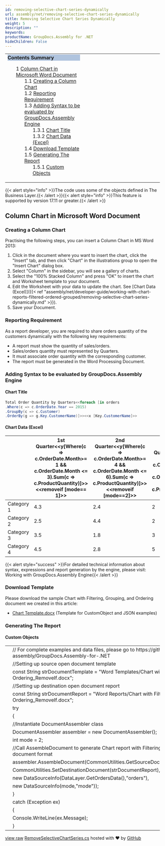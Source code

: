 ```yaml
---
id: removing-selective-chart-series-dynamically
url: assembly/net/removing-selective-chart-series-dynamically
title: Removing Selective Chart Series Dynamically
weight: 5
description: ""
keywords: 
productName: GroupDocs.Assembly for .NET
hideChildren: False
---
```

<table class="sectionMacro" border="0" cellpadding="5" cellspacing="0" width="100%"><tbody><tr><td valign="top" width="50%"><div class="panel" style="border-top-width: 1px; border-right-width: 1px; border-bottom-width: 1px; border-left-width: 1px;"><div class="panelHeader" style="border-bottom-width: 1px; background-color: rgb(176, 196, 222);"><b>Contents Summary</b></div><div class="panelContent"><style type="text/css">div.rbtoc1593026664802 { padding-top: 0px; padding-right: 0px; padding-bottom: 0px; padding-left: 0px; }div.rbtoc1593026664802 ul { list-style-type: none; list-style-image: none; margin-left: 0px; }div.rbtoc1593026664802 li { margin-left: 0px; padding-left: 0px; }</style><div class="toc rbtoc1593026664802"><ul class="toc-indentation"><li><span class="TOCOutline">1</span> <a href="#RemovingSelectiveChartSeriesDynamically-ColumnChartinMicrosoftWordDocument">Column Chart in Microsoft Word Document</a><ul class="toc-indentation"><li><span class="TOCOutline">1.1</span> <a href="#RemovingSelectiveChartSeriesDynamically-CreatingaColumnChart">Creating a Column Chart</a></li><li><span class="TOCOutline">1.2</span> <a href="#RemovingSelectiveChartSeriesDynamically-ReportingRequirement">Reporting Requirement</a></li><li><span class="TOCOutline">1.3</span> <a href="#RemovingSelectiveChartSeriesDynamically-AddingSyntaxtobeevaluatedbyGroupDocs.AssemblyEngine">Adding Syntax to be evaluated by GroupDocs.Assembly Engine</a><ul class="toc-indentation"><li><span class="TOCOutline">1.3.1</span> <a href="#RemovingSelectiveChartSeriesDynamically-ChartTitle">Chart Title</a></li><li><span class="TOCOutline">1.3.2</span> <a href="#RemovingSelectiveChartSeriesDynamically-ChartData(Excel)">Chart Data (Excel)</a></li></ul></li><li><span class="TOCOutline">1.4</span> <a href="#RemovingSelectiveChartSeriesDynamically-DownloadTemplate">Download Template</a></li><li><span class="TOCOutline">1.5</span> <a href="#RemovingSelectiveChartSeriesDynamically-GeneratingTheReport">Generating The Report</a><ul class="toc-indentation"><li><span class="TOCOutline">1.5.1</span> <a href="#RemovingSelectiveChartSeriesDynamically-CustomObjects">Custom Objects</a></li></ul></li></ul></li></ul></div></div></div></td><td valign="top" width="15%">&nbsp;</td><td valign="top" width="35%">&nbsp;</td></tr></tbody></table>

{{< alert style="info" >}}The code uses some of the objects defined in The Business Layer.{{< /alert >}}{{< alert style="info" >}}This feature is supported by version 17.11 or greater.{{< /alert >}}

## Column Chart in Microsoft Word Document

### Creating a Column Chart

Practising the following steps, you can insert a Column Chart in MS Word 2013:

1.  Click in the document where you want to insert the chart, click the "Insert" tab, and then click "Chart" in the illustrations group to open the "Insert Chart" dialog box.
2.  Select "Column" in the sidebar, you will see a gallery of charts.
3.  Select the "100% Stacked Column" and press "OK" to insert the chart and Worksheet template to your document.
4.  Edit the Worksheet with your data to update the chart. See [Chart Data (Excel)]({{< ref "assembly/net/developer-guide/working-with-chart-reports-filtered-ordered-grouped/removing-selective-chart-series-dynamically.md" >}}).
5.  Save your Document.

### Reporting Requirement

As a report developer, you are required to share orders quantity of the customers dynamically with the following key requirements:

*   A report must show the quantity of sales/orders.
*   Sales/orders quantity must represented by Quarters.
*   It must associate order quantity with the corresponding customer.
*   The report must be generated in the Word Processing Document.

### Adding Syntax to be evaluated by GroupDocs.Assembly Engine

#### Chart Title

```csharp
Total Order Quantity by Quarters<<foreach [in orders
.Where(c => c.OrderDate.Year == 2015)
.GroupBy(c => c.Customer)
.OrderBy(g => g.Key.CustomerName)]>><<x [Key.CustomerName]>>

```

#### Chart Data (Excel)

|   | 1st Quarter<<y[Where(c => c.OrderDate.Month>= 1 && c.OrderDate.Month <= 3).Sum(c => c.ProductQuantity)]>><<removeif [mode== 1]>> | 2nd Quarter<<y[Where(c => c.OrderDate.Month>= 4 && c.OrderDate.Month <= 6).Sum(c => c.ProductQuantity)]>><<removeif [mode==2]>> | 3rd Quarter<<y[Where(c => c.OrderDate.Month>= 7 && c.OrderDate.Month <= 9).Sum(c => c.ProductQuantity)]>> | 4th Quarter<<y[Where(c => c.OrderDate.Month>= 10 && c.OrderDate.Month <= 12).Sum(c => c.ProductQuantity)]>> |
| --- | --- | --- | --- | --- |
| Category 1 | 4.3 | 2.4 | 2 | 3 |
| Category 2 | 2.5 | 4.4 | 2 | 2 |
| Category 3 | 3.5 | 1.8 | 3 | 5 |
| Category 4 | 4.5 | 2.8 | 5 | 2 |

{{< alert style="success" >}}For detailed technical information about syntax, expressions and report generation by the engine, please visit: Working with GroupDocs.Assembly Engine{{< /alert >}}

### Download Template

Please download the sample Chart with Filtering, Grouping, and Ordering document we created in this article:

*   [Chart Template.docx](https://github.com/aliahmedgroupdocs/GroupDocs.Assembly-for-.NET/blob/master/Examples/Data/Source/Word%20Templates/Chart%20with%20Filtering%2C%20Grouping%2C%20and%20Ordering_RemoveIf.docx) (Template for CustomObject and JSON examples) 

### Generating The Report

#### Custom Objects

<table class="highlight tab-size js-file-line-container" data-tab-size="8" data-paste-markdown-skip=""><tbody><tr><td id="file-removeselectivechartseries-cs-L1" class="blob-num js-line-number" data-line-number="1"></td><td id="file-removeselectivechartseries-cs-LC1" class="blob-code blob-code-inner js-file-line"><span class="pl-c"><span class="pl-c">//</span> For complete examples and data files, please go to https://github.com/groupdocs-assembly/GroupDocs.Assembly-for-.NET</span></td></tr><tr><td id="file-removeselectivechartseries-cs-L2" class="blob-num js-line-number" data-line-number="2"></td><td id="file-removeselectivechartseries-cs-LC2" class="blob-code blob-code-inner js-file-line"><span class="pl-c"><span class="pl-c">//</span>Setting up source open document template</span></td></tr><tr><td id="file-removeselectivechartseries-cs-L3" class="blob-num js-line-number" data-line-number="3"></td><td id="file-removeselectivechartseries-cs-LC3" class="blob-code blob-code-inner js-file-line"><span class="pl-k">const</span> <span class="pl-en">String</span> <span class="pl-smi">strDocumentTemplate</span> <span class="pl-k">=</span> <span class="pl-s"><span class="pl-pds">"</span>Word Templates/Chart with Filtering, Grouping, and Ordering_RemoveIf.docx<span class="pl-pds">"</span></span>;</td></tr><tr><td id="file-removeselectivechartseries-cs-L4" class="blob-num js-line-number" data-line-number="4"></td><td id="file-removeselectivechartseries-cs-LC4" class="blob-code blob-code-inner js-file-line"><span class="pl-c"><span class="pl-c">//</span>Setting up destination open document report</span></td></tr><tr><td id="file-removeselectivechartseries-cs-L5" class="blob-num js-line-number" data-line-number="5"></td><td id="file-removeselectivechartseries-cs-LC5" class="blob-code blob-code-inner js-file-line"><span class="pl-k">const</span> <span class="pl-en">String</span> <span class="pl-smi">strDocumentReport</span> <span class="pl-k">=</span> <span class="pl-s"><span class="pl-pds">"</span>Word Reports/Chart with Filtering, Grouping, and Ordering_RemoveIf.docx<span class="pl-pds">"</span></span>;</td></tr><tr><td id="file-removeselectivechartseries-cs-L6" class="blob-num js-line-number" data-line-number="6"></td><td id="file-removeselectivechartseries-cs-LC6" class="blob-code blob-code-inner js-file-line"><span class="pl-k">try</span></td></tr><tr><td id="file-removeselectivechartseries-cs-L7" class="blob-num js-line-number" data-line-number="7"></td><td id="file-removeselectivechartseries-cs-LC7" class="blob-code blob-code-inner js-file-line">{</td></tr><tr><td id="file-removeselectivechartseries-cs-L8" class="blob-num js-line-number" data-line-number="8"></td><td id="file-removeselectivechartseries-cs-LC8" class="blob-code blob-code-inner js-file-line"><span class="pl-c"><span class="pl-c">//</span>Instantiate DocumentAssembler class</span></td></tr><tr><td id="file-removeselectivechartseries-cs-L9" class="blob-num js-line-number" data-line-number="9"></td><td id="file-removeselectivechartseries-cs-LC9" class="blob-code blob-code-inner js-file-line"><span class="pl-en">DocumentAssembler</span> <span class="pl-smi">assembler</span> <span class="pl-k">=</span> <span class="pl-k">new</span> <span class="pl-en">DocumentAssembler</span>();</td></tr><tr><td id="file-removeselectivechartseries-cs-L10" class="blob-num js-line-number" data-line-number="10"></td><td id="file-removeselectivechartseries-cs-LC10" class="blob-code blob-code-inner js-file-line"><span class="pl-k">int</span> <span class="pl-smi">mode</span> <span class="pl-k">=</span> <span class="pl-c1">2</span>;</td></tr><tr><td id="file-removeselectivechartseries-cs-L11" class="blob-num js-line-number" data-line-number="11"></td><td id="file-removeselectivechartseries-cs-LC11" class="blob-code blob-code-inner js-file-line"><span class="pl-c"><span class="pl-c">//</span>Call AssembleDocument to generate Chart report with Filtering, Grouping, and Ordering in document format</span></td></tr><tr><td id="file-removeselectivechartseries-cs-L12" class="blob-num js-line-number" data-line-number="12"></td><td id="file-removeselectivechartseries-cs-LC12" class="blob-code blob-code-inner js-file-line"><span class="pl-smi">assembler</span>.<span class="pl-en">AssembleDocument</span>(<span class="pl-smi">CommonUtilities</span>.<span class="pl-en">GetSourceDocument</span>(<span class="pl-smi">strDocumentTemplate</span>),</td></tr><tr><td id="file-removeselectivechartseries-cs-L13" class="blob-num js-line-number" data-line-number="13"></td><td id="file-removeselectivechartseries-cs-LC13" class="blob-code blob-code-inner js-file-line"><span class="pl-smi">CommonUtilities</span>.<span class="pl-en">SetDestinationDocument</span>(<span class="pl-smi">strDocumentReport</span>),</td></tr><tr><td id="file-removeselectivechartseries-cs-L14" class="blob-num js-line-number" data-line-number="14"></td><td id="file-removeselectivechartseries-cs-LC14" class="blob-code blob-code-inner js-file-line"><span class="pl-k">new</span> <span class="pl-en">DataSourceInfo</span>(<span class="pl-smi">DataLayer</span>.<span class="pl-en">GetOrdersData</span>(),<span class="pl-s"><span class="pl-pds">"</span>orders<span class="pl-pds">"</span></span>),</td></tr><tr><td id="file-removeselectivechartseries-cs-L15" class="blob-num js-line-number" data-line-number="15"></td><td id="file-removeselectivechartseries-cs-LC15" class="blob-code blob-code-inner js-file-line"><span class="pl-k">new</span> <span class="pl-en">DataSourceInfo</span>(<span class="pl-smi">mode</span>,<span class="pl-s"><span class="pl-pds">"</span>mode<span class="pl-pds">"</span></span>));</td></tr><tr><td id="file-removeselectivechartseries-cs-L16" class="blob-num js-line-number" data-line-number="16"></td><td id="file-removeselectivechartseries-cs-LC16" class="blob-code blob-code-inner js-file-line">}</td></tr><tr><td id="file-removeselectivechartseries-cs-L17" class="blob-num js-line-number" data-line-number="17"></td><td id="file-removeselectivechartseries-cs-LC17" class="blob-code blob-code-inner js-file-line"><span class="pl-k">catch</span> (<span class="pl-en">Exception</span> <span class="pl-smi">ex</span>)</td></tr><tr><td id="file-removeselectivechartseries-cs-L18" class="blob-num js-line-number" data-line-number="18"></td><td id="file-removeselectivechartseries-cs-LC18" class="blob-code blob-code-inner js-file-line">{</td></tr><tr><td id="file-removeselectivechartseries-cs-L19" class="blob-num js-line-number" data-line-number="19"></td><td id="file-removeselectivechartseries-cs-LC19" class="blob-code blob-code-inner js-file-line"><span class="pl-smi">Console</span>.<span class="pl-en">WriteLine</span>(<span class="pl-smi">ex</span>.<span class="pl-smi">Message</span>);</td></tr><tr><td id="file-removeselectivechartseries-cs-L20" class="blob-num js-line-number" data-line-number="20"></td><td id="file-removeselectivechartseries-cs-LC20" class="blob-code blob-code-inner js-file-line">}</td></tr></tbody></table>

[view raw](https://gist.github.com/GroupDocsGists/b44bbcc5a2ca4b9f6fd0c854e792902f/raw/06c067543310832fbd424a101e074ad7096303c3/RemoveSelectiveChartSeries.cs) [RemoveSelectiveChartSeries.cs](https://gist.github.com/GroupDocsGists/b44bbcc5a2ca4b9f6fd0c854e792902f#file-removeselectivechartseries-cs) hosted with ❤ by [GitHub](https://github.com)

